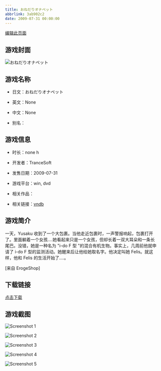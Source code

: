 ```yaml
---
title: おねだりオナペット
abbrlink: 3ab902c2
date: 2009-07-31 00:00:00
---
```

[编辑此页面](https://github.com/ACG-3/ADV3-source/blob/main/source/_posts/games/%E3%81%84%E3%81%9F%E3%81%A0%E3%81%8D%EF%BC%81%E5%A8%98%E5%A8%98%E3%83%81%E3%83%A3%E3%82%A4%E3%83%8A.md)

## 游戏封面

![おねだりオナペット](https%3A//pan.timero.xyz/onedrive/img_lib_001/%E3%81%84%E3%81%9F%E3%81%A0%E3%81%8D%EF%BC%81%E5%A8%98%E5%A8%98%E3%83%81%E3%83%A3%E3%82%A4%E3%83%8A_cover.avif)


## 游戏名称

- 日文：おねだりオナペット
- 英文：None
- 中文：None

- 别名：


## 游戏信息

- 时长：none h
- 开发者：TranceSoft
- 发售日期：2009-07-31
- 游戏平台：win, dvd
- 相关作品：

- 相关链接：[vndb](https://vndb.org/v2213)


## 游戏简介

一天，Yusaku 收到了一个大包裹。当他走近包裹时，一声警报响起，包裹打开了。里面躺着一个女孩....她看起来只是一个女孩，但却长着一双大耳朵和一条长尾巴。没错，她是一种名为 "i-do F 型 "的混合有机生物。事实上，几周前他就申请了 i-do F 型的监测活动。她醒来后让他给她取名字。他决定叫她 Felis。就这样，他和 Felis 的生活开始了....。

[来自 ErogeShop]


## 下载链接

[点击下载](https://pan.timero.xyz/onedrive/adv_lib_001/%E3%81%84%E3%81%9F%E3%81%A0%E3%81%8D%EF%BC%81%E5%A8%98%E5%A8%98%E3%83%81%E3%83%A3%E3%82%A4%E3%83%8A)


## 游戏截图


![Screenshot 1](https%3A//pan.timero.xyz/onedrive/img_lib_001/%E3%81%84%E3%81%9F%E3%81%A0%E3%81%8D%EF%BC%81%E5%A8%98%E5%A8%98%E3%83%81%E3%83%A3%E3%82%A4%E3%83%8A_Screenshot_1.avif)

![Screenshot 2](https%3A//pan.timero.xyz/onedrive/img_lib_001/%E3%81%84%E3%81%9F%E3%81%A0%E3%81%8D%EF%BC%81%E5%A8%98%E5%A8%98%E3%83%81%E3%83%A3%E3%82%A4%E3%83%8A_Screenshot_2.avif)

![Screenshot 3](https%3A//pan.timero.xyz/onedrive/img_lib_001/%E3%81%84%E3%81%9F%E3%81%A0%E3%81%8D%EF%BC%81%E5%A8%98%E5%A8%98%E3%83%81%E3%83%A3%E3%82%A4%E3%83%8A_Screenshot_3.avif)

![Screenshot 4](https%3A//pan.timero.xyz/onedrive/img_lib_001/%E3%81%84%E3%81%9F%E3%81%A0%E3%81%8D%EF%BC%81%E5%A8%98%E5%A8%98%E3%83%81%E3%83%A3%E3%82%A4%E3%83%8A_Screenshot_4.avif)

![Screenshot 5](https%3A//pan.timero.xyz/onedrive/img_lib_001/%E3%81%84%E3%81%9F%E3%81%A0%E3%81%8D%EF%BC%81%E5%A8%98%E5%A8%98%E3%83%81%E3%83%A3%E3%82%A4%E3%83%8A_Screenshot_5.avif)

